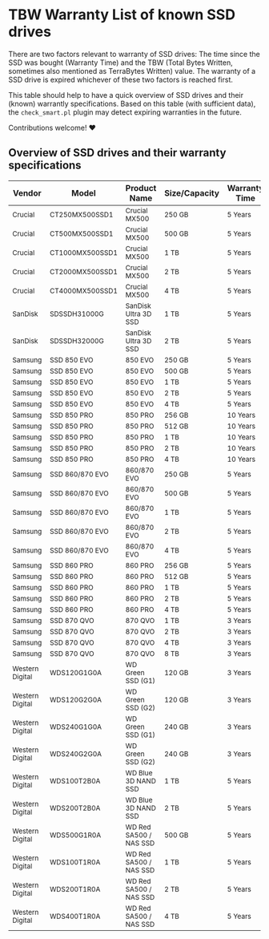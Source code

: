 # TBW Warranty List of known SSD drives
There are two factors relevant to warranty of SSD drives: The time since the SSD was bought (Warranty Time) and the TBW (Total Bytes Written, sometimes also mentioned as TerraBytes Written) value. The warranty of a SSD drive is expired whichever of these two factors is reached first. 

This table should help to have a quick overview of SSD drives and their (known) warrantly specifications. Based on this table (with sufficient data), the `check_smart.pl` plugin may detect expiring warranties in the future.

Contributions welcome! ❤️

## Overview of SSD drives and their warranty specifications
 
| Vendor | Model | Product Name | Size/Capacity | Warranty Time | Endurance TBW | Links/References |
|--------|-------|--------------|---------------|---------------|---------------|------------------|
| <sub>Crucial</sb> | <sub>CT250MX500SSD1</sub> | <sub>Crucial MX500</sub> | <sub>250 GB</sub> | <sub>5 Years</sub> | <sub>100 TB</sub> | <sub>[Spec Sheet](https://content.crucial.com/content/dam/crucial/ssd-products/mx500/flyer/crucial-mx500-ssd-productflyer-en.pdf)</sub> |
| <sub>Crucial</sb> | <sub>CT500MX500SSD1</sub> | <sub>Crucial MX500</sub> | <sub>500 GB</sub> | <sub>5 Years</sub> | <sub>180 TB</sub> | <sub>[Spec Sheet](https://content.crucial.com/content/dam/crucial/ssd-products/mx500/flyer/crucial-mx500-ssd-productflyer-en.pdf)</sub> |
| <sub>Crucial</sb> | <sub>CT1000MX500SSD1</sub> | <sub>Crucial MX500</sub> | <sub>1 TB</sub> | <sub>5 Years</sub> | <sub>360 TB</sub> | <sub>[Spec Sheet](https://content.crucial.com/content/dam/crucial/ssd-products/mx500/flyer/crucial-mx500-ssd-productflyer-en.pdf)</sub> |
| <sub>Crucial</sb> | <sub>CT2000MX500SSD1</sub> | <sub>Crucial MX500</sub> | <sub>2 TB</sub> | <sub>5 Years</sub> | <sub>700 TB</sub> | <sub>[Spec Sheet](https://content.crucial.com/content/dam/crucial/ssd-products/mx500/flyer/crucial-mx500-ssd-productflyer-en.pdf)</sub> |
| <sub>Crucial</sb> | <sub>CT4000MX500SSD1</sub> | <sub>Crucial MX500</sub> | <sub>4 TB</sub> | <sub>5 Years</sub> | <sub>1000 TB</sub> | <sub>[Spec Sheet](https://content.crucial.com/content/dam/crucial/ssd-products/mx500/flyer/crucial-mx500-ssd-productflyer-en.pdf)</sub> |
| <sub>SanDisk</sb> | <sub>SDSSDH31000G</sub> | <sub>SanDisk Ultra 3D SSD</sub> | <sub>1 TB</sub> | <sub>5 Years</sub> | <sub>400 TB</sub> | <sub>[Spec Sheet](https://documents.westerndigital.com/content/dam/doc-library/en_us/assets/public/sandisk/product/internal-drives/ultra-3d-sata-iii-ssd/datasheet-ultra-3d-sata-iii-ssd.pdf)</sub> |
| <sub>SanDisk</sb> | <sub>SDSSDH32000G</sub> | <sub>SanDisk Ultra 3D SSD</sub> | <sub>2 TB</sub> | <sub>5 Years</sub> | <sub>500 TB</sub> | <sub>[Spec Sheet](https://documents.westerndigital.com/content/dam/doc-library/en_us/assets/public/sandisk/product/internal-drives/ultra-3d-sata-iii-ssd/datasheet-ultra-3d-sata-iii-ssd.pdf)</sub> |
| <sub>Samsung</sb> | <sub>SSD 850 EVO</sub> | <sub>850 EVO</sub> | <sub>250 GB</sub> | <sub>5 Years</sub> | <sub>75 TB</sub> | <sub>[Spec Website](https://semiconductor.samsung.com/consumer-storage/internal-ssd/850evo/)</sub> |
| <sub>Samsung</sb> | <sub>SSD 850 EVO</sub> | <sub>850 EVO</sub> | <sub>500 GB</sub> | <sub>5 Years</sub> | <sub>150 TB</sub> | <sub>[Spec Website](https://semiconductor.samsung.com/consumer-storage/internal-ssd/850evo/)</sub> |
| <sub>Samsung</sb> | <sub>SSD 850 EVO</sub> | <sub>850 EVO</sub> | <sub>1 TB</sub> | <sub>5 Years</sub> | <sub>150 TB</sub> | <sub>[Spec Website](https://semiconductor.samsung.com/consumer-storage/internal-ssd/850evo/)</sub> |
| <sub>Samsung</sb> | <sub>SSD 850 EVO</sub> | <sub>850 EVO</sub> | <sub>2 TB</sub> | <sub>5 Years</sub> | <sub>300 TB</sub> | <sub>[Spec Website](https://semiconductor.samsung.com/consumer-storage/internal-ssd/850evo/)</sub> |
| <sub>Samsung</sb> | <sub>SSD 850 EVO</sub> | <sub>850 EVO</sub> | <sub>4 TB</sub> | <sub>5 Years</sub> | <sub>300 TB</sub> | <sub>[Spec Website](https://semiconductor.samsung.com/consumer-storage/internal-ssd/850evo/)</sub> |
| <sub>Samsung</sb> | <sub>SSD 850 PRO</sub> | <sub>850 PRO</sub> | <sub>256 GB</sub> | <sub>10 Years</sub> | <sub>150 TB</sub> | <sub>[Spec Website](https://semiconductor.samsung.com/consumer-storage/internal-ssd/850pro/)</sub> |
| <sub>Samsung</sb> | <sub>SSD 850 PRO</sub> | <sub>850 PRO</sub> | <sub>512 GB</sub> | <sub>10 Years</sub> | <sub>300 TB</sub> | <sub>[Spec Website](https://semiconductor.samsung.com/consumer-storage/internal-ssd/850pro/)</sub> |
| <sub>Samsung</sb> | <sub>SSD 850 PRO</sub> | <sub>850 PRO</sub> | <sub>1 TB</sub> | <sub>10 Years</sub> | <sub>300 TB</sub> | <sub>[Spec Website](https://semiconductor.samsung.com/consumer-storage/internal-ssd/850pro/)</sub> |
| <sub>Samsung</sb> | <sub>SSD 850 PRO</sub> | <sub>850 PRO</sub> | <sub>2 TB</sub> | <sub>10 Years</sub> | <sub>450 TB</sub> | <sub>[Spec Website](https://semiconductor.samsung.com/consumer-storage/internal-ssd/850pro/)</sub> |
| <sub>Samsung</sb> | <sub>SSD 850 PRO</sub> | <sub>850 PRO</sub> | <sub>4 TB</sub> | <sub>10 Years</sub> | <sub>600 TB</sub> | <sub>[Spec Website](https://semiconductor.samsung.com/consumer-storage/internal-ssd/850pro/)</sub> |
| <sub>Samsung</sb> | <sub>SSD 860/870 EVO</sub> | <sub>860/870 EVO</sub>  | <sub>250 GB</sub> | <sub>5 Years</sub> | <sub>150 TB</sub> | <sub>[Spec Website](https://semiconductor.samsung.com/consumer-storage/internal-ssd/860evo/)</sub> |
| <sub>Samsung</sb> | <sub>SSD 860/870 EVO</sub> | <sub>860/870 EVO</sub>  | <sub>500 GB</sub> | <sub>5 Years</sub> | <sub>300 TB</sub> | <sub>[Spec Website](https://semiconductor.samsung.com/consumer-storage/internal-ssd/860evo/)</sub> |
| <sub>Samsung</sb> | <sub>SSD 860/870 EVO</sub> | <sub>860/870 EVO</sub>  | <sub>1 TB</sub> | <sub>5 Years</sub> | <sub>600 TB</sub> | <sub>[Spec Website](https://semiconductor.samsung.com/consumer-storage/internal-ssd/860evo/)</sub> |
| <sub>Samsung</sb> | <sub>SSD 860/870 EVO</sub> | <sub>860/870 EVO</sub>  | <sub>2 TB</sub> | <sub>5 Years</sub> | <sub>1200 TB</sub> | <sub>[Spec Website](https://semiconductor.samsung.com/consumer-storage/internal-ssd/860evo/)</sub> |
| <sub>Samsung</sb> | <sub>SSD 860/870 EVO</sub> | <sub>860/870 EVO</sub> | <sub>4 TB</sub> | <sub>5 Years</sub> | <sub>2400 TB</sub> | <sub>[Spec Website](https://semiconductor.samsung.com/consumer-storage/internal-ssd/860evo/)</sub> |
| <sub>Samsung</sb> | <sub>SSD 860 PRO</sub> | <sub>860 PRO</sub> | <sub>256 GB</sub> | <sub>5 Years</sub> | <sub>300 TB</sub> | <sub>[Spec Website](https://semiconductor.samsung.com/consumer-storage/internal-ssd/860pro/)</sub> |
| <sub>Samsung</sb> | <sub>SSD 860 PRO</sub> | <sub>860 PRO</sub> | <sub>512 GB</sub> | <sub>5 Years</sub> | <sub>600 TB</sub> | <sub>[Spec Website](https://semiconductor.samsung.com/consumer-storage/internal-ssd/860pro/)</sub> |
| <sub>Samsung</sb> | <sub>SSD 860 PRO</sub> | <sub>860 PRO</sub> | <sub>1 TB</sub> | <sub>5 Years</sub> | <sub>1200 TB</sub> | <sub>[Spec Website](https://semiconductor.samsung.com/consumer-storage/internal-ssd/860pro/)</sub> |
| <sub>Samsung</sb> | <sub>SSD 860 PRO</sub> | <sub>860 PRO</sub> | <sub>2 TB</sub> | <sub>5 Years</sub> | <sub>2400 TB</sub> | <sub>[Spec Website](https://semiconductor.samsung.com/consumer-storage/internal-ssd/860pro/)</sub> |
| <sub>Samsung</sb> | <sub>SSD 860 PRO</sub> | <sub>860 PRO</sub> | <sub>4 TB</sub> | <sub>5 Years</sub> | <sub>4800 TB</sub> | <sub>[Spec Website](https://semiconductor.samsung.com/consumer-storage/internal-ssd/860pro/)</sub> |
| <sub>Samsung</sb> | <sub>SSD 870 QVO</sub> | <sub>870 QVO</sub>  | <sub>1 TB</sub> | <sub>3 Years</sub> | <sub>360 TB</sub> | <sub>[Spec Website](https://semiconductor.samsung.com/consumer-storage/internal-ssd/870qvo/)</sub> |
| <sub>Samsung</sb> | <sub>SSD 870 QVO</sub> | <sub>870 QVO</sub>  | <sub>2 TB</sub> | <sub>3 Years</sub> | <sub>720 TB</sub> | <sub>[Spec Website](https://semiconductor.samsung.com/consumer-storage/internal-ssd/870qvo/)</sub> |
| <sub>Samsung</sb> | <sub>SSD 870 QVO</sub> | <sub>870 QVO</sub>  | <sub>4 TB</sub> | <sub>3 Years</sub> | <sub>1440 TB</sub> | <sub>[Spec Website](https://semiconductor.samsung.com/consumer-storage/internal-ssd/870qvo/)</sub> |
| <sub>Samsung</sb> | <sub>SSD 870 QVO</sub> | <sub>870 QVO</sub>  | <sub>8 TB</sub> | <sub>3 Years</sub> | <sub>2880 TB</sub> | <sub>[Spec Website](https://semiconductor.samsung.com/consumer-storage/internal-ssd/870qvo/)</sub> |
| <sub>Western Digital</sb> | <sub>WDS120G1G0A</sub> | <sub>WD Green SSD (G1)</sub> | <sub>120 GB</sub> | <sub>3 Years</sub> | <sub>40 TB</sub> | <sub>[Spec Sheet](https://www.hye.co.il/Uploads/Products/Files/55/232828e4.pdf)</sub> |
| <sub>Western Digital</sb> | <sub>WDS120G2G0A</sub> | <sub>WD Green SSD (G2)</sub> | <sub>120 GB</sub> | <sub>3 Years</sub> | <sub>40 TB</sub> | <sub>[Devicelist](https://devicelist.best/en/wd-green-wds120g2g0a/)</sub> |
| <sub>Western Digital</sb> | <sub>WDS240G1G0A</sub> | <sub>WD Green SSD (G1)</sub> | <sub>240 GB</sub> | <sub>3 Years</sub> | <sub>80 TB</sub> | <sub>[Spec Sheet](https://www.hye.co.il/Uploads/Products/Files/55/232828e4.pdf)</sub> |
| <sub>Western Digital</sb> | <sub>WDS240G2G0A</sub> | <sub>WD Green SSD (G2)</sub> | <sub>240 GB</sub> | <sub>3 Years</sub> | <sub>80 TB</sub> | <sub>[Devicelist](https://devicelist.best/en/wd-green-wds120g2g0a/)</sub> |
| <sub>Western Digital</sb> | <sub>WDS100T2B0A</sub> | <sub>WD Blue 3D NAND SSD</sub> | <sub>1 TB</sub> | <sub>5 Years</sub> | <sub>400 TB</sub> | <sub>[Spec Sheet](https://products.wdc.com/library/SpecSheet/ENG/product-brief-wd-blue-3d-nand-sata-ssd.pdf)</sub> |
| <sub>Western Digital</sb> | <sub>WDS200T2B0A</sub> | <sub>WD Blue 3D NAND SSD</sub> | <sub>2 TB</sub> | <sub>5 Years</sub> | <sub>500 TB</sub> | <sub>[Spec Sheet](https://products.wdc.com/library/SpecSheet/ENG/product-brief-wd-blue-3d-nand-sata-ssd.pdf)</sub> |
| <sub>Western Digital</sb> | <sub>WDS500G1R0A</sub> | <sub>WD Red SA500 / NAS SSD</sub> | <sub>500 GB</sub> | <sub>5 Years</sub> | <sub>350 TB</sub> | <sub>[Spec Sheet](https://products.wdc.com/library/SpecSheet/ENG/02-01-WW-04-00048.pdf)</sub> |
| <sub>Western Digital</sb> | <sub>WDS100T1R0A</sub> | <sub>WD Red SA500 / NAS SSD</sub> | <sub>1 TB</sub> | <sub>5 Years</sub> | <sub>600 TB</sub> | <sub>[Spec Sheet](https://products.wdc.com/library/SpecSheet/ENG/02-01-WW-04-00048.pdf)</sub> |
| <sub>Western Digital</sb> | <sub>WDS200T1R0A</sub> | <sub>WD Red SA500 / NAS SSD</sub> | <sub>2 TB</sub> | <sub>5 Years</sub> | <sub>1300 TB</sub> | <sub>[Spec Sheet](https://products.wdc.com/library/SpecSheet/ENG/02-01-WW-04-00048.pdf)</sub> |
| <sub>Western Digital</sb> | <sub>WDS400T1R0A</sub> | <sub>WD Red SA500 / NAS SSD</sub> | <sub>4 TB</sub> | <sub>5 Years</sub> | <sub>2500 TB</sub> | <sub>[Spec Sheet](https://products.wdc.com/library/SpecSheet/ENG/02-01-WW-04-00048.pdf)</sub> |
